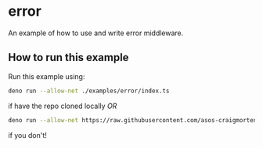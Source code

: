 # error

An example of how to use and write error middleware.

## How to run this example

Run this example using:

```bash
deno run --allow-net ./examples/error/index.ts
```

if have the repo cloned locally _OR_

```bash
deno run --allow-net https://raw.githubusercontent.com/asos-craigmorten/opine/master/examples/error/index.ts
```

if you don't!
